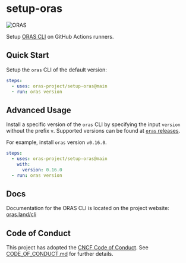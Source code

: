 # setup-oras

![ORAS](https://github.com/oras-project/oras-www/raw/main/docs/assets/images/oras.png)

Setup [ORAS CLI](https://github.com/oras-project/oras) on GitHub Actions runners.

## Quick Start

Setup the `oras` CLI of the default version:

```yaml
steps:
  - uses: oras-project/setup-oras@main
  - run: oras version
```

## Advanced Usage

Install a specific version of the `oras` CLI by specifying the input `version` without the prefix `v`.
Supported versions can be found at [`oras` releases](https://github.com/oras-project/oras/releases).

For example, install `oras` version `v0.16.0`.

```yaml
steps:
  - uses: oras-project/setup-oras@main
    with:
      version: 0.16.0
  - run: oras version
```

## Docs

Documentation for the ORAS CLI is located on
the project website: [oras.land/cli](https://oras.land/cli/)

## Code of Conduct

This project has adopted the [CNCF Code of Conduct](https://github.com/cncf/foundation/blob/master/code-of-conduct.md). See [CODE_OF_CONDUCT.md](CODE_OF_CONDUCT.md) for further details.
